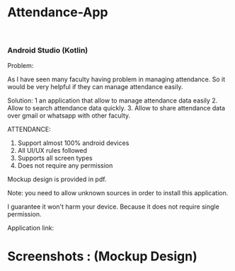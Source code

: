 <h1><b> Attendance-App </b></h1> <br>
<h3> Android Studio (Kotlin) </h3>

<body>
Problem:

As I have seen many faculty having problem in managing attendance.
So it would be very helpful if they can manage attendance easily.

Solution:
1 an application that allow to manage attendance data easily
2. Allow to search attendance data quickly.
3. Allow to share attendance data over gmail or whatsapp with other faculty.


ATTENDANCE: 
1. Support almost 100% android devices
2. All UI/UX rules followed
3. Supports all screen types
4. Does not require any permission

Mockup design is provided in pdf.

Note: you need to allow unknown sources in order to install this application.

I guarantee it won't harm your device. Because it does not require single permission.

Application link:


<h1><b>Screenshots : (Mockup Design)</b></h1>




</body>

